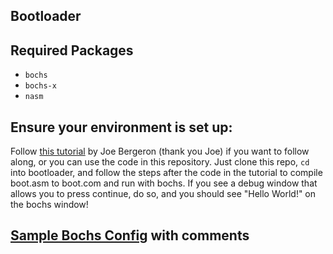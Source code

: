## Bootloader

## Required Packages

- `bochs`
- `bochs-x`
- `nasm`

## Ensure your environment is set up:

Follow [this tutorial](https://www.joe-bergeron.com/posts/Writing%20a%20Tiny%20x86%20Bootloader/) by Joe Bergeron (thank you Joe) if you want to follow along, or you can use the code in this repository. Just clone this repo, `cd` into bootloader, and follow the steps after the code in the tutorial to compile boot.asm to boot.com and run with bochs. If you see a debug window that allows you to press continue, do so, and you should see "Hello World!" on the bochs window!

## [Sample Bochs Config](https://github.com/qb40/bochs/blob/master/bochsrc-sample.txt) with comments
